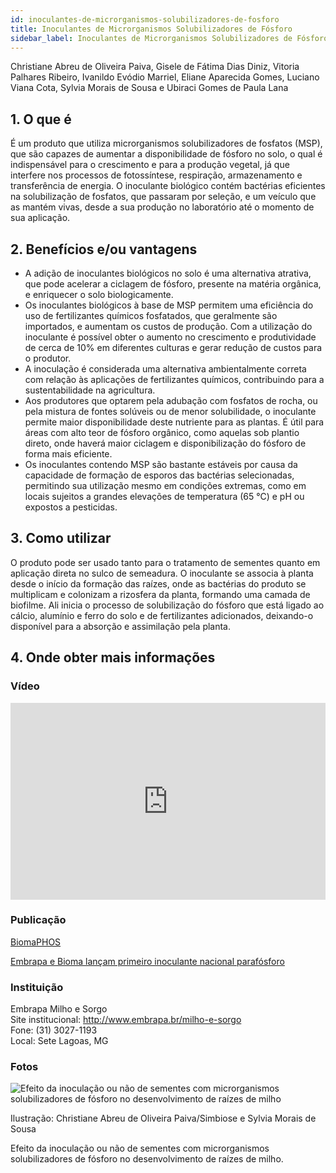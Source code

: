 ```yaml
---
id: inoculantes-de-microrganismos-solubilizadores-de-fosforo
title: Inoculantes de Microrganismos Solubilizadores de Fósforo
sidebar_label: Inoculantes de Microrganismos Solubilizadores de Fósforo
---
```


<div className="center-textArticle">Christiane Abreu de Oliveira Paiva, Gisele de Fátima Dias Diniz, Vitoria Palhares Ribeiro, Ivanildo Evódio Marriel, Eliane Aparecida Gomes, Luciano Viana Cota, Sylvia Morais de Sousa e Ubiraci Gomes de Paula Lana</div>

## **1. O que é**

É um produto que utiliza microrganismos solubilizadores de
fosfatos (MSP), que são capazes de aumentar a disponibilidade
de fósforo no solo, o qual é indispensável para o crescimento e
para a produção vegetal, já que interfere nos processos de
fotossíntese, respiração, armazenamento e transferência de
energia. O inoculante biológico contém bactérias eficientes na
solubilização de fosfatos, que passaram por seleção, e um
veículo que as mantém vivas, desde a sua produção no
laboratório até o momento de sua aplicação.

## **2. Benefícios e/ou vantagens**

- A adição de inoculantes biológicos no solo é uma alternativa
  atrativa, que pode acelerar a ciclagem de fósforo, presente na
  matéria orgânica, e enriquecer o solo biologicamente.
- Os inoculantes biológicos à base de MSP permitem uma
  eficiência do uso de fertilizantes químicos fosfatados, que
  geralmente são importados, e aumentam os custos de
  produção. Com a utilização do inoculante é possível obter o
  aumento no crescimento e produtividade de cerca de 10% em
  diferentes culturas e gerar redução de custos para o produtor.
- A inoculação é considerada uma alternativa ambientalmente
  correta com relação às aplicações de fertilizantes químicos,
  contribuindo para a sustentabilidade na agricultura.
- Aos produtores que optarem pela adubação com fosfatos de
  rocha, ou pela mistura de fontes solúveis ou de menor
  solubilidade, o inoculante permite maior disponibilidade deste
  nutriente para as plantas. É útil para áreas com alto teor de
  fósforo orgânico, como aquelas sob plantio direto, onde
  haverá maior ciclagem e disponibilização do fósforo de forma
  mais eficiente.
- Os inoculantes contendo MSP são bastante estáveis por
  causa da capacidade de formação de esporos das bactérias
  selecionadas, permitindo sua utilização mesmo em
  condições extremas, como em locais sujeitos a grandes
  elevações de temperatura (65 °C) e pH ou expostos a
  pesticidas.

## **3. Como utilizar**

O produto pode ser usado tanto para o tratamento de sementes
quanto em aplicação direta no sulco de semeadura. O inoculante
se associa à planta desde o início da formação das raízes, onde
as bactérias do produto se multiplicam e colonizam a rizosfera da
planta, formando uma camada de biofilme. Ali inicia o processo
de solubilização do fósforo que está ligado ao cálcio, alumínio e
ferro do solo e de fertilizantes adicionados, deixando-o disponível
para a absorção e assimilação pela planta.

## **4. Onde obter mais informações**

### Vídeo

<iframe width="100%" height="315" src="https://www.youtube.com/embed/1dJhyrE-JJs" frameborder="0" allow="accelerometer; autoplay; clipboard-write; encrypted-media; gyroscope; picture-in-picture" allowfullscreen></iframe>

### Publicação

[BiomaPHOS](https://bit.ly/2UB5JTa)

[Embrapa e Bioma lançam primeiro inoculante nacional parafósforo](https://bit.ly/2R0eB0o)

<div className="container-instituicoes">

### Instituição

  <div className="instituicao">
    <div className="nome-instituicao">
      Embrapa Milho e Sorgo
    </div>
    <div className="site-instituicao">
      <span className="negrito">Site institucional: </span>
      <a href="http://www.embrapa.br/milho-e-sorgo" target="_blank"> http://www.embrapa.br/milho-e-sorgo</a>
    </div>
    <div className="telefone-instituicao">
      <span className="negrito">Fone:</span> (31) 3027-1193
    </div>
    <div className="cidade-uf-instituicao">
      <span className="negrito">Local:</span> Sete Lagoas, MG
    </div>    
  </div>
</div>

### Fotos 

<div class="container-img"> 

  ![Efeito da inoculação ou não de sementes com microrganismos solubilizadores de fósforo no desenvolvimento de raízes de milho](/img/docs/36_inoculantes/FOTO_01.jpg)

  <span class="legenda-foto-fonte">Ilustração: Christiane Abreu de Oliveira Paiva/Simbiose e Sylvia Morais de Sousa</span>
  <div className="legenda-foto">Efeito da inoculação ou não de sementes com microrganismos solubilizadores de fósforo no desenvolvimento de raízes de milho.</div>
</div>
